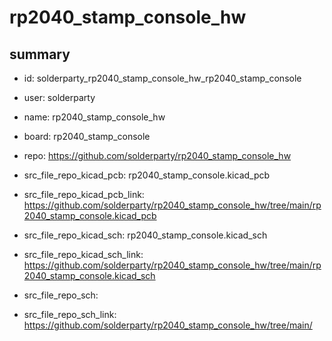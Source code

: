 # rp2040_stamp_console_hw
 
## summary 
* id: solderparty_rp2040_stamp_console_hw_rp2040_stamp_console
* user: solderparty
* name: rp2040_stamp_console_hw
* board: rp2040_stamp_console
* repo: https://github.com/solderparty/rp2040_stamp_console_hw
* src_file_repo_kicad_pcb: rp2040_stamp_console.kicad_pcb
* src_file_repo_kicad_pcb_link: https://github.com/solderparty/rp2040_stamp_console_hw/tree/main/rp2040_stamp_console.kicad_pcb
* src_file_repo_kicad_sch: rp2040_stamp_console.kicad_sch
* src_file_repo_kicad_sch_link: https://github.com/solderparty/rp2040_stamp_console_hw/tree/main/rp2040_stamp_console.kicad_sch

* src_file_repo_sch: 
* src_file_repo_sch_link: https://github.com/solderparty/rp2040_stamp_console_hw/tree/main/






